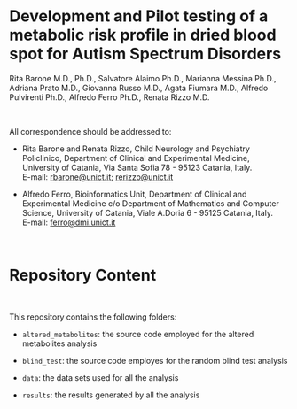 Development and Pilot testing of a metabolic risk profile in dried blood spot for Autism Spectrum Disorders
===========================================================================================================

Rita Barone M.D., Ph.D., Salvatore Alaimo Ph.D., Marianna Messina Ph.D.,  Adriana
Prato M.D., Giovanna Russo M.D., Agata Fiumara M.D.,  Alfredo Pulvirenti Ph.D.,
Alfredo Ferro Ph.D., Renata Rizzo M.D.

 

All correspondence should be addressed to:

-   Rita Barone and Renata Rizzo, Child Neurology and Psychiatry Policlinico,
    Department of Clinical and Experimental Medicine, University of Catania, Via
    Santa Sofia 78 - 95123 Catania, Italy.  
    E-mail: rbarone@unict.it; rerizzo@unict.it

-   Alfredo Ferro, Bioinformatics Unit, Department of Clinical and Experimental
    Medicine c/o Department of Mathematics and Computer Science, University of
    Catania, Viale A.Doria 6 - 95125 Catania, Italy.  
    E-mail: ferro@dmi.unict.it

 

Repository Content
==================

 

This repository contains the following folders:

-   `altered_metabolites`: the source code employed for the altered metabolites
    analysis

-   `blind_test`: the source code employes for the random blind test analysis

-   `data`: the data sets used for all the analysis

-   `results`: the results generated by all the analysis
